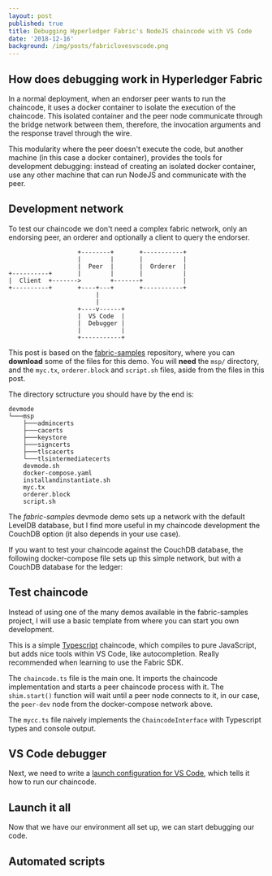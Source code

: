 ```yaml
---
layout: post
published: true
title: Debugging Hyperledger Fabric's NodeJS chaincode with VS Code
date: '2018-12-16'
background: /img/posts/fabriclovesvscode.png
---
```

## How does debugging work in Hyperledger Fabric

In a normal deployment, when an endorser peer wants to run the chaincode, it uses a docker container to isolate the execution of the chaincode. This isolated container and the peer node communicate through the bridge network between them, therefore, the invocation arguments and the response travel through the wire.

This modularity where the peer doesn't execute the code, but another machine (in this case a docker container), provides the tools for development debugging: instead of creating an isolated docker container, use any other machine that can run NodeJS and communicate with the peer.


## Development network

To test our chaincode we don't need a complex fabric network, only an endorsing peer, an orderer and optionally a client to query the endorser.

```
                   +--------+       +-----------+
                   |        |       |           |
                   |  Peer  |       |  Orderer  |
+----------+       |        |       |           |
|  Client  +------->        +-------+           |
+----------+       +----+---+       +-----------+
                        |
                        |
                   +----v------+
                   |  VS Code  |
                   |  Debugger |
                   |           |
                   +-----------+

```

This post is based on the [fabric-samples](https://github.com/hyperledger/fabric-samples/tree/release-1.3/chaincode-docker-devmode) repository, where you can **download** some of the files for this demo. You will **need** the `msp/` directory, and the `myc.tx`, `orderer.block` and `script.sh` files, aside from the files in this post.

The directory sctructure you should have by the end is:

```
devmode
└───msp
    ├───admincerts
    ├───cacerts
    ├───keystore
    ├───signcerts
    ├───tlscacerts
    └───tlsintermediatecerts
    devmode.sh
    docker-compose.yaml
    installandinstantiate.sh
    myc.tx
    orderer.block
    script.sh
```

The _fabric-samples_ devmode demo sets up a network with the default LevelDB database, but I find more useful in my chaincode development the CouchDB option (it also depends in your use case).

If you want to test your chaincode against the CouchDB database, the following docker-compose file sets up this simple network, but with a CouchDB database for the ledger:

<script src="https://gist.github.com/jlcs-es/163bf8cb09922a43befd90d6e5a86074.js"></script>


## Test chaincode

Instead of using one of the many demos available in the fabric-samples project, I will use a basic template from where you can start you own development.

This is a simple [Typescript](https://www.typescriptlang.org/) chaincode, which compiles to pure JavaScript, but adds nice tools within VS Code, like autocompletion. Really recommended when learning to use the Fabric SDK.

The `chaincode.ts` file is the main one. It imports the chaincode implementation and starts a peer chaincode process with it. The `shim.start()` function will wait until a peer node connects to it, in our case, the `peer-dev` node from the docker-compose network above.

The `mycc.ts` file naively implements the `ChaincodeInterface` with Typescript types and console output.

<script src="https://gist.github.com/jlcs-es/65eb47f459747828c6fe72cab9356c80.js"></script>

## VS Code debugger

Next, we need to write a [launch configuration for VS Code](https://code.visualstudio.com/Docs/editor/debugging), which tells it how to run our chaincode.

## Launch it all

Now that we have our environment all set up, we can start debugging our code.

## Automated scripts

<script src="https://gist.github.com/jlcs-es/56e55302897334bcc104e410fe631cde.js"></script>

<script src="https://gist.github.com/jlcs-es/8006f329a17ff9ad2458a43f445b8dc1.js"></script>

<script src="https://gist.github.com/jlcs-es/b211d181f736cba89080bf0bd6d9c8da.js"></script>
